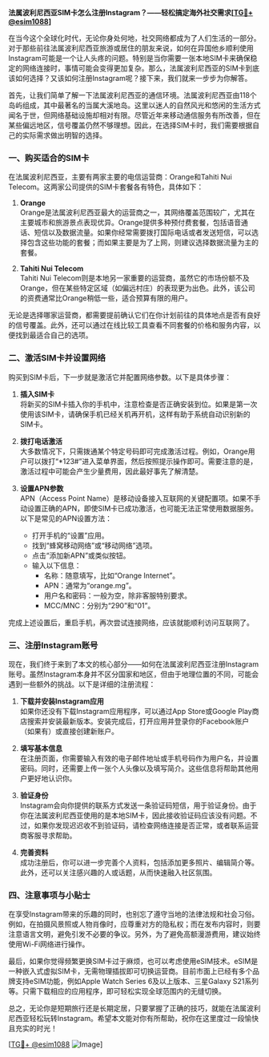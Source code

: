 **法属波利尼西亚SIM卡怎么注册Instagram？——轻松搞定海外社交需求[[TG💪+ @esim1088](https://t.me/s/esim1088)]**

在当今这个全球化时代，无论你身处何地，社交网络都成为了人们生活的一部分。对于那些前往法属波利尼西亚旅游或居住的朋友来说，如何在异国他乡顺利使用Instagram可能是一个让人头疼的问题。特别是当你需要一张本地SIM卡来确保稳定的网络连接时，事情可能会变得更加复杂。那么，法属波利尼西亚的SIM卡到底该如何选择？又该如何注册Instagram呢？接下来，我们就来一步步为你解答。

首先，让我们简单了解一下法属波利尼西亚的通信环境。法属波利尼西亚由118个岛屿组成，其中最著名的当属大溪地岛。这里以迷人的自然风光和悠闲的生活方式闻名于世，但网络基础设施却相对有限。尽管近年来移动通信服务有所改善，但在某些偏远地区，信号覆盖仍然不够理想。因此，在选择SIM卡时，我们需要根据自己的实际需求做出明智的选择。

### **一、购买适合的SIM卡**

在法属波利尼西亚，主要有两家主要的电信运营商：Orange和Tahiti Nui Telecom。这两家公司提供的SIM卡套餐各有特色，具体如下：

1. **Orange**  
   Orange是法属波利尼西亚最大的运营商之一，其网络覆盖范围较广，尤其在主要城市和旅游景点表现优异。Orange提供多种预付费套餐，包括语音通话、短信以及数据流量。如果你经常需要拨打国际电话或者发送短信，可以选择包含这些功能的套餐；而如果主要是为了上网，则建议选择数据流量为主的套餐。

2. **Tahiti Nui Telecom**  
   Tahiti Nui Telecom则是本地另一家重要的运营商，虽然它的市场份额不及Orange，但在某些特定区域（如偏远村庄）的表现更为出色。此外，该公司的资费通常比Orange稍低一些，适合预算有限的用户。

无论是选择哪家运营商，都需要提前确认它们在你计划前往的具体地点是否有良好的信号覆盖。此外，还可以通过在线比较工具查看不同套餐的价格和服务内容，以便找到最适合自己的选项。

### **二、激活SIM卡并设置网络**

购买到SIM卡后，下一步就是激活它并配置网络参数。以下是具体步骤：

1. **插入SIM卡**  
   将新买的SIM卡插入你的手机中，注意检查是否正确安装到位。如果是第一次使用该SIM卡，请确保手机已经关机再开机，这样有助于系统自动识别新的SIM卡。

2. **拨打电话激活**  
   大多数情况下，只需拨通某个特定号码即可完成激活过程。例如，Orange用户可以拨打“*123#”进入菜单界面，然后按照提示操作即可。需要注意的是，激活过程中可能会产生少量费用，因此最好事先了解清楚。

3. **设置APN参数**  
   APN（Access Point Name）是移动设备接入互联网的关键配置项。如果不手动设置正确的APN，即使SIM卡已成功激活，也可能无法正常使用数据服务。以下是常见的APN设置方法：
   - 打开手机的“设置”应用。
   - 找到“蜂窝移动网络”或“移动网络”选项。
   - 点击“添加新APN”或类似按钮。
   - 输入以下信息：
     - 名称：随意填写，比如“Orange Internet”。
     - APN：通常为“orange.mg”。
     - 用户名和密码：一般为空，除非客服特别要求。
     - MCC/MNC：分别为“290”和“01”。

完成上述设置后，重启手机，再次尝试连接网络，应该就能顺利访问互联网了。

### **三、注册Instagram账号**

现在，我们终于来到了本文的核心部分——如何在法属波利尼西亚注册Instagram账号。虽然Instagram本身并不区分国家和地区，但由于地理位置的不同，可能会遇到一些额外的挑战。以下是详细的注册流程：

1. **下载并安装Instagram应用**  
   如果你还没有下载Instagram应用程序，可以通过App Store或Google Play商店搜索并安装最新版本。安装完成后，打开应用并登录你的Facebook账户（如果有）或直接创建新账户。

2. **填写基本信息**  
   在注册页面，你需要输入有效的电子邮件地址或手机号码作为用户名，并设置密码。同时，还需要上传一张个人头像以及填写简介。这些信息将帮助其他用户更好地认识你。

3. **验证身份**  
   Instagram会向你提供的联系方式发送一条验证码短信，用于验证身份。由于你在法属波利尼西亚使用的是本地SIM卡，因此接收验证码应该没有问题。不过，如果你发现迟迟收不到验证码，请检查网络连接是否正常，或者联系运营商客服寻求帮助。

4. **完善资料**  
   成功注册后，你可以进一步完善个人资料，包括添加更多照片、编辑简介等。此外，还可以关注感兴趣的人或话题，从而快速融入社区氛围。

### **四、注意事项与小贴士**

在享受Instagram带来的乐趣的同时，也别忘了遵守当地的法律法规和社会习俗。例如，在拍摄风景照或人物肖像时，应尊重对方的隐私权；而在发布内容时，则要注意语言文明，避免引发不必要的争议。另外，为了避免高额漫游费用，建议始终使用Wi-Fi网络进行操作。

最后，如果你觉得频繁更换SIM卡过于麻烦，也可以考虑使用eSIM技术。eSIM是一种嵌入式虚拟SIM卡，无需物理插拔即可切换运营商。目前市面上已经有多个品牌支持eSIM功能，例如Apple Watch Series 6及以上版本、三星Galaxy S21系列等。只需下载相应的应用程序，即可轻松实现全球范围内的无缝切换。

总之，无论你是短期旅行还是长期定居，只要掌握了正确的技巧，就能在法属波利尼西亚轻松玩转Instagram。希望本文能对你有所帮助，祝你在这里度过一段愉快且充实的时光！

[[TG💪+ @esim1088](https://t.me/s/esim1088) ![Image](https://i.postimg.cc/4NQfJmqS/Snipaste-2025-05-13-00-14-12.png)]